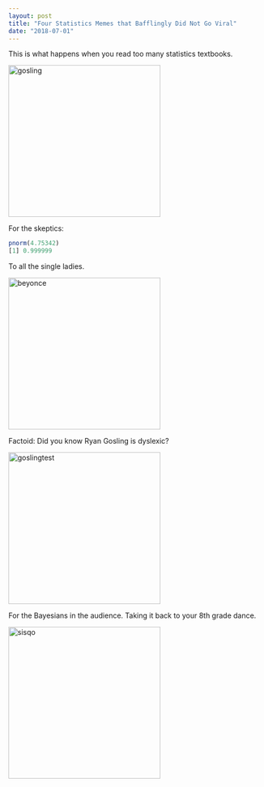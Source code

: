 ```yaml
---
layout: post
title: "Four Statistics Memes that Bafflingly Did Not Go Viral"
date: "2018-07-01"
---
```


This is what happens when you read too many statistics textbooks. 


<img src="{{site.baseurl}}/memes/gosling.JPG" alt="gosling" width="300px" height="300px"/>

For the skeptics: 
``` r
pnorm(4.75342)
[1] 0.999999 
```


To all the single ladies.

<img src="/memes/destiny.JPG" alt="beyonce" width="300px" height="300px"/>

Factoid: Did you know Ryan Gosling is dyslexic? 

<img src="/memes/ftest.JPG" alt="goslingtest" width="300px" height="300px"/>

For the Bayesians in the audience. Taking it back to your 8th grade dance. 

<img src="/memes/thong.JPG" alt="sisqo" width="300px" height="300px"/>




